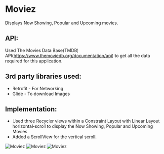 # Moviez
Displays Now Showing, Popular and Upcoming movies.
## API:
Used The Movies Data Base(TMDB) API(https://www.themoviedb.org/documentation/api) to get all the data required for this application. 
## 3rd party libraries used:
* Retrofit - For Networking
* Glide - To download Images
## Implementation:
* Used three Recycler views within a Constraint Layout with Linear Layout horizontal-scroll to display the Now Showing, Popular and Upcoming Movies. 
* Added a ScrollView for the vertical scroll. 

![Moviez](../assets/Moviez1.png?raw=true)
![Moviez](../assets/Moviez2.png?raw=true)
![Moviez](../assets/Moviez3.png?raw=true)
